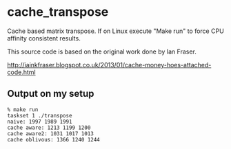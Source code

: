 cache_transpose
===============

Cache based matrix transpose. If on Linux execute "Make run" to force
CPU affinity consistent results.

This source code is based on the original work done by Ian Fraser.

http://iainkfraser.blogspot.co.uk/2013/01/cache-money-hoes-attached-code.html

Output on my setup
------------------

    % make run
    taskset 1 ./transpose
    naive: 1997 1989 1991 
    cache aware: 1213 1199 1200 
    cache aware2: 1031 1017 1013 
    cache oblivous: 1366 1240 1244 

